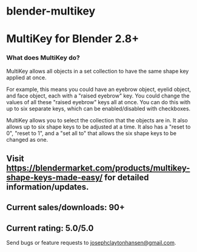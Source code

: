 # blender-multikey
# MultiKey for Blender 2.8+ 

### What does MultiKey do?
MultiKey allows all objects in a set collection to have the same shape key applied at once.

For example, this means you could have an eyebrow object, eyelid object, and face object, each with a "raised eyebrow" key. You could change the values of all these "raised eyebrow" keys all at once. You can do this with up to six separate keys, which can be enabled/disabled with checkboxes. 

MultiKey allows you to select the collection that the objects are in. It also allows up to six shape keys to be adjusted at a time. It also has a "reset to 0", "reset to 1", and a "set all to" that allows the six shape keys to be changed as one. 

## Visit https://blendermarket.com/products/multikey-shape-keys-made-easy/ for detailed information/updates.
## Current sales/downloads: 90+
## Current rating: 5.0/5.0

Send bugs or feature requests to josephclaytonhansen@gmail.com.

